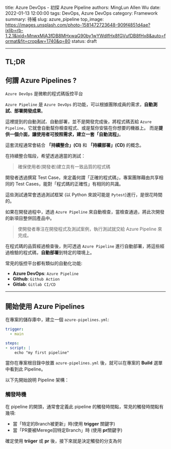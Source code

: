 title: Azure DevOps - 初探 Azure Pipeline
authors: MingLun Allen Wu
date: 2022-01-13 12:00:00
tags: DevOps, Azure DevOps
category: Framework
summary: 待補
slug: azure_pipeline
top_image: https://images.unsplash.com/photo-1581472723648-909f4851d4ae?ixlib=rb-1.2.1&ixid=MnwxMjA3fDB8MHxwaG90by1wYWdlfHx8fGVufDB8fHx8&auto=format&fit=crop&w=1740&q=80
status: draft

---
## TL;DR

## 何謂 Azure Pipelines ?

`Azure DevOps` 是微軟的程式碼版控平台

`Azure Pipeline` 是 `Azure DevOps` 的功能，可以根據團隊成員的需求，**自動測試、部署開發成果**。

這裡提到的自動測試、自動部署，並不是開發完成後，將程式碼丟給 `Azure Pipeline`，它就會自動幫你檢查程式、或是幫你安裝在你想要的機器上。 而是**提供一個介面，讓使用者可按照需求，建立一套「自動流程」**。

這套流程通常會結合 **「持續整合」(CI)** 和 **「持續部署」(CD)** 的概念。

在持續整合階段，希望透過適當的測試：

> 確保使用者(開發者)建立具有一致品質的程式碼

開發者透過撰寫 Test Case，來定義何謂「正確的程式碼」，專案團隊藉由共享相同的 Test Cases，能對「程式碼的正確性」有相同的共識。

這些測試通常會透過測試框架 (以 Python 來說可能是 `Pytest`)進行，是很花時間的。

如果在開發過程中，透過 `Azure Pipeline` 來自動檢查，當檢查通過，將此次開發的新項目整併回產品中。

> 使開發者專注在開發程式及測試案例，執行測試就交給 Azure Pipeline 來完成。

在程式碼的品質經過檢查後，則可透過 `Azure Pipeline` 進行自動部署，將這些經過檢驗的程式碼，**自動部署**到特定的環境上。


常見的版控平台都有類似的自動化功能:

+ **Azure DevOps**: `Azure Pipeline`
+ **Github**: `Github Action`
+ **Gitlab**: `Gitlab CI/CD`

---

## 開始使用 Azure Pipelines

在專案的儲存庫中，建立一個 `azure-pipelines.yml`:

```yaml
trigger:
  - main

steps:
- script: |
    echo "my first pipeline"
```

當你在專案根目錄中放置 `azure-pipelines.yml` 後，就可以在專案的 **Build** 選單中看到此 Pipeline。

以下先開始說明 Pipeline 架構：

### 觸發時機

在 pipeline 的開頭，通常會定義此 pipeline 的觸發時間點，常見的觸發時間點有幾項: 

+ 當「特定的Branch被更新」時(使用 **trigger** 關鍵字)
+ 當「PR要被Merege回特定Branch」時 (使用 **pr**關鍵字)

確定使用 **triiger** 或 **pr** 後，接下來就是決定觸發的分支為何
